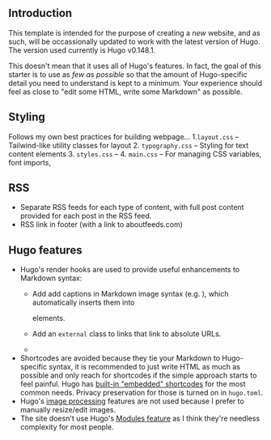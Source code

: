 
## Introduction
This template is intended for the purpose of creating a *new* website, and as such, will be occassionally updated to work with the latest version of Hugo. The version used currently is Hugo v0.148.1.

This doesn't mean that it uses all of Hugo's features. In fact, the goal of this starter is to use as *few as possible* so that the amount of Hugo-specific detail you need to understand is kept to a minimum. Your experience should feel as close to "edit some HTML, write some Markdown" as possible.

## Styling
Follows my own best practices for building webpage...
1.`layout.css` – Tailwind-like utility classes for layout
2. `typography.css` – Styling for text content elements
3. `styles.css` –
4. `main.css` – For managing CSS variables, font imports,

## RSS
- Separate RSS feeds for each type of content, with full post content provided for each post in the RSS feed.
- RSS link in footer (with a link to aboutfeeds.com)

## Hugo features
- Hugo's render hooks are used to provide useful enhancements to Markdown syntax:
  - Add add captions in Markdown image syntax (e.g. ), which automatically inserts them into <figcaption> elements.
  - Add an `external` class to links that link to absolute URLs.

  -
- Shortcodes are avoided because they tie your Markdown to Hugo-specific syntax, it is recommended to just write HTML as much as possible and only reach for shortcodes if the simple approach starts to feel painful. Hugo has [built-in "embedded" shortcodes](https://gohugo.io/content-management/shortcodes/#embedded) for the most common needs. Privacy preservation for those is turned on in `hugo.toml`.
- Hugo's [image processing](https://gohugo.io/content-management/image-processing/) features are not used because I prefer to manually resize/edit images.
- The site doesn't use Hugo's [Modules feature](https://gohugo.io/hugo-modules/use-modules/) as I think they're needless complexity for most people.
